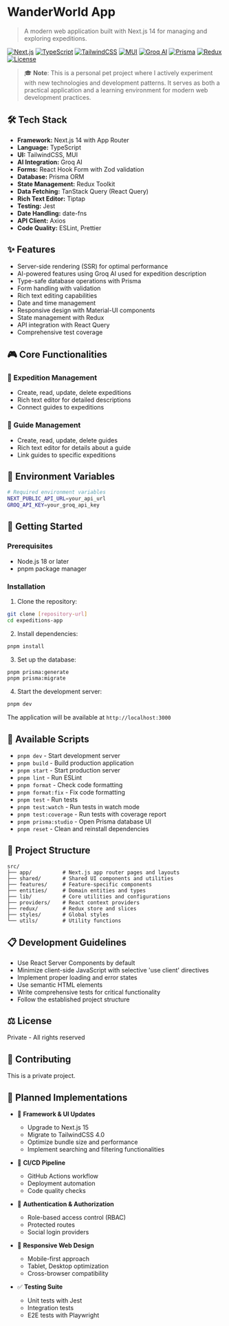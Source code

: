 # WanderWorld App

> A modern web application built with Next.js 14 for managing and exploring expeditions.

[![Next.js](https://img.shields.io/badge/Next.js-14-black)](https://nextjs.org/)
[![TypeScript](https://img.shields.io/badge/TypeScript-5-blue)](https://www.typescriptlang.org/)
[![TailwindCSS](https://img.shields.io/badge/TailwindCSS-3-38bdf8)](https://tailwindcss.com/)
[![MUI](https://img.shields.io/badge/MUI-5-007FFF)](https://mui.com/)
[![Groq AI](https://img.shields.io/badge/Groq_AI-Enabled-FF6B6B)](https://groq.com/)
[![Prisma](https://img.shields.io/badge/Prisma-5-2D3748)](https://www.prisma.io/)
[![Redux](https://img.shields.io/badge/Redux-Toolkit-764ABC)](https://redux-toolkit.js.org/)
[![License](https://img.shields.io/badge/License-Private-red)]()

> 🎓 **Note**: This is a personal pet project where I actively experiment with new technologies and development patterns. It serves as both a practical application and a learning environment for modern web development practices.

## 🛠️ Tech Stack

- **Framework:** Next.js 14 with App Router
- **Language:** TypeScript
- **UI:** TailwindCSS, MUI
- **AI Integration:** Groq AI
- **Forms:** React Hook Form with Zod validation
- **Database:** Prisma ORM
- **State Management:** Redux Toolkit
- **Data Fetching:** TanStack Query (React Query)
- **Rich Text Editor:** Tiptap
- **Testing:** Jest
- **Date Handling:** date-fns
- **API Client:** Axios
- **Code Quality:** ESLint, Prettier

## ✨ Features

- Server-side rendering (SSR) for optimal performance
- AI-powered features using Groq AI used for expedition description
- Type-safe database operations with Prisma
- Form handling with validation
- Rich text editing capabilities
- Date and time management
- Responsive design with Material-UI components
- State management with Redux
- API integration with React Query
- Comprehensive test coverage

## 🎮 Core Functionalities

### 📝 Expedition Management

- Create, read, update, delete expeditions
- Rich text editor for detailed descriptions
- Connect guides to expeditions

### 👥 Guide Management

- Create, read, update, delete guides
- Rich text editor for details about a guide
- Link guides to specific expeditions

## 🔑 Environment Variables

```bash
# Required environment variables
NEXT_PUBLIC_API_URL=your_api_url
GROQ_API_KEY=your_groq_api_key
```

## 🚀 Getting Started

### Prerequisites

- Node.js 18 or later
- pnpm package manager

### Installation

1. Clone the repository:

```bash
git clone [repository-url]
cd expeditions-app
```

2. Install dependencies:

```bash
pnpm install
```

3. Set up the database:

```bash
pnpm prisma:generate
pnpm prisma:migrate
```

4. Start the development server:

```bash
pnpm dev
```

The application will be available at `http://localhost:3000`

## 📜 Available Scripts

- `pnpm dev` - Start development server
- `pnpm build` - Build production application
- `pnpm start` - Start production server
- `pnpm lint` - Run ESLint
- `pnpm format` - Check code formatting
- `pnpm format:fix` - Fix code formatting
- `pnpm test` - Run tests
- `pnpm test:watch` - Run tests in watch mode
- `pnpm test:coverage` - Run tests with coverage report
- `pnpm prisma:studio` - Open Prisma database UI
- `pnpm reset` - Clean and reinstall dependencies

## 📁 Project Structure

```
src/
├── app/          # Next.js app router pages and layouts
├── shared/       # Shared UI components and utilities
├── features/     # Feature-specific components
├── entities/     # Domain entities and types
├── lib/          # Core utilities and configurations
├── providers/    # React context providers
├── redux/        # Redux store and slices
├── styles/       # Global styles
└── utils/        # Utility functions
```

## 📋 Development Guidelines

- Use React Server Components by default
- Minimize client-side JavaScript with selective 'use client' directives
- Implement proper loading and error states
- Use semantic HTML elements
- Write comprehensive tests for critical functionality
- Follow the established project structure

## ⚖️ License

Private - All rights reserved

## 🤝 Contributing

This is a private project.

## 🎯 Planned Implementations

- 🔄 **Framework & UI Updates**

  - Upgrade to Next.js 15
  - Migrate to TailwindCSS 4.0
  - Optimize bundle size and performance
  - Implement searching and filtering functionalities

- 🔄 **CI/CD Pipeline**

  - GitHub Actions workflow
  - Deployment automation
  - Code quality checks

- 🔐 **Authentication & Authorization**

  - Role-based access control (RBAC)
  - Protected routes
  - Social login providers

- 📱 **Responsive Web Design**

  - Mobile-first approach
  - Tablet, Desktop optimization
  - Cross-browser compatibility

- ✅ **Testing Suite**
  - Unit tests with Jest
  - Integration tests
  - E2E tests with Playwright
